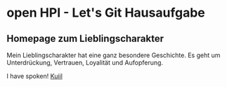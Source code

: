 # open HPI - Let's Git Hausaufgabe
## Homepage zum Lieblingscharakter

Mein Lieblingscharakter hat eine ganz besondere Geschichte. Es geht um Unterdrückung, Vertrauen, Loyalität und Aufopferung.

I have spoken! [Kuiil](https://en.wikipedia.org/wiki/Kuiil)